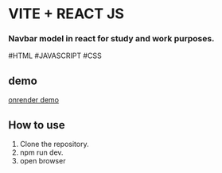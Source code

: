 # VITE + REACT JS

### Navbar model in react for study and work purposes.

#HTML
#JAVASCRIPT
#CSS

## demo 

[onrender demo](https://navbar-react-js.onrender.com)

## How to use

1. Clone the repository.
2. npm run dev.
3. open browser
